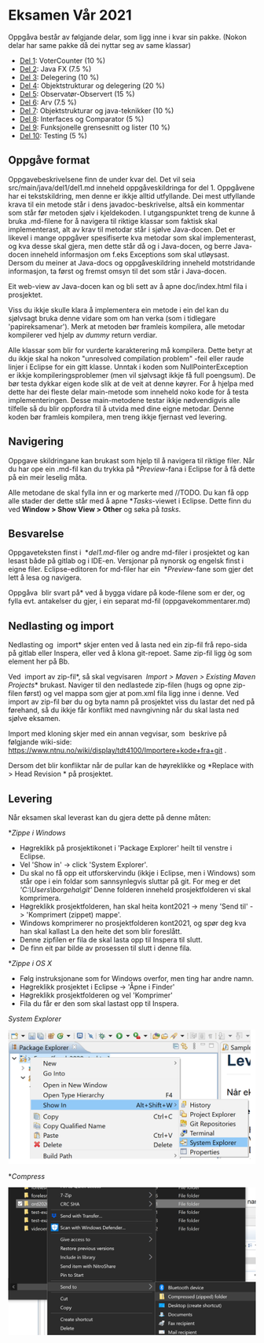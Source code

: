 # Eksamen Vår 2021

Oppgåva består av følgjande delar, som ligg inne i kvar sin pakke. (Nokon delar har same pakke då dei nyttar seg av same klassar) 

- [Del 1](src/main/java/del1/del1_nn.md): VoterCounter (10 %)
- [Del 2](src/main/java/del2/del2_nn.md): Java FX (7.5 %)
- [Del 3](src/main/java/del3/del3_nn.md): Delegering (10 %)
- [Del 4](src/main/java/del4/del4_nn.md): Objektstrukturar og delegering (20 %)
- [Del 5](src/main/java/del5_8/del5_8_nn.md): Observatør-Observert (15 %)
- [Del 6](src/main/java/del5_8/del5_8_nn.md): Arv (7.5 %)
- [Del 7](src/main/java/del5_8/del5_8_nn.md): Objektstrukturar og java-teknikker (10 %)
- [Del 8](src/main/java/del5_8/del5_8_nn.md): Interfaces og Comparator (5 %)
- [Del 9](src/main/java/del9/del9_nn.md): Funksjonelle grensesnitt og lister (10 %)
- [Del 10](src/main/java/del10/del10_nn.md): Testing (5 %)


## Oppgåve format

Oppgavebeskrivelsene finn de under kvar del. Det vil seia src/main/java/del1/del1.md inneheld oppgåveskildringa for del 1. Oppgåvene har ei tekstskildring, men denne er ikkje alltid utfyllande. Dei mest utfyllande krava til ein metode står i dens javadoc-beskrivelse, altså ein kommentar som står før metoden sjølv i kjeldekoden. I utgangspunktet treng de kunne å bruka .md-filene for å navigera til riktige klassar som faktisk skal implementerast, alt av krav til metodar står i sjølve Java-docen. Det er likevel i mange oppgåver spesifiserte kva metodar som skal implementerast, og kva desse skal gjera, men dette står då og i Java-docen, og berre Java-docen inneheld informasjon om f.eks Exceptions som skal utløysast. Dersom du meiner at Java-docs og oppgåveskildring inneheld motstridande informasjon, ta først og fremst omsyn til det som står i Java-docen.  

Eit web-view av Java-docen kan og bli sett av å apne doc/index.html fila i prosjektet. 

Viss du ikkje skulle klara å implementera ein metode i ein del kan du sjølvsagt bruka denne vidare som om han verka (som i tidlegare 'papireksamenar'). Merk at metoden bør framleis kompilera, alle metodar kompilerer ved hjelp av *dummy* return verdiar. 

Alle klassar som blir for vurderte karakterering må kompilera. Dette betyr at du ikkje skal ha nokon "unresolved compilation problem" -feil eller raude linjer i Eclipse for ein gitt klasse. 
Unntak i koden som NullPointerException er ikkje kompileringsproblemer (men vil sjølvsagt ikkje få full poengsum). De bør testa dykkar eigen kode slik at de veit at denne køyrer. For å hjelpa med dette har dei fleste delar main-metode som inneheld noko kode for å testa implementeringen. Desse main-metodene testar ikkje nødvendigvis alle tilfelle så du blir oppfordra til å utvida med dine eigne metodar. Denne koden bør framleis kompilera, men treng ikkje fjernast ved levering.


## Navigering

Oppgave skildringane kan brukast som hjelp til å navigera til riktige filer. Når du har ope ein .md-fil kan du trykka på **Preview*-fana i Eclipse for å få dette på ein meir leselig måta. 

Alle metodane de skal fylla inn er og markerte med //TODO. Du kan få opp alle stader der dette står med å apne **Tasks*-viewet i Eclipse. Dette finn du ved **Window > Show View > Other** og søka på *tasks*. 

## Besvarelse

Oppgaveteksten finst i  **del1.md*-filer og andre md-filer i prosjektet og kan lesast både på gitlab og i IDE-en. Versjonar på nynorsk og engelsk finst i eigne filer. Eclipse-editoren for md-filer har ein  **Preview*-fane som gjer det lett å lesa og navigera.

Oppgåva  blir svart på* ved å bygga vidare på kode-filene som er der, og fylla evt. antakelser du gjer, i ein separat md-fil (oppgavekommentarer.md)


## Nedlasting og import

Nedlasting og  import* skjer enten ved å lasta ned ein zip-fil frå repo-sida på gitlab eller Inspera, eller ved å klona git-repoet. Same zip-fil ligg òg som element her på Bb. 

Ved  import av zip-fil*, så skal vegvisaren  *Import > Maven > Existing Maven Projects** brukast. Naviger til den nedlastede zip-filen (hugs og opne zip-filen først) og vel mappa som gjer at pom.xml fila ligg inne i denne. Ved import av zip-fil bør du og byta namn på prosjektet viss du lastar det ned på førehand, så du ikkje får konflikt med navngivning når du skal lasta ned sjølve eksamen. 

Import med kloning skjer med ein annan vegvisar, som  beskrive på følgjande wiki-side:  <https://www.ntnu.no/wiki/display/tdt4100/Importere+kode+fra+git> . 


Dersom det blir konfliktar når de pullar kan de høyreklikke og *Replace with > Head Revision * på prosjektet.

## Levering
Når eksamen skal leverast kan du gjera dette på denne måten:

**Zippe i Windows*

- Høgreklikk på prosjektikonet i 'Package Explorer' heilt til venstre i Eclipse.
- Vel 'Show in' -> click 'System Explorer'.
- Du skal no få opp eit utforskervindu (ikkje i Eclipse, men i Windows) som står ope i ein foldar som sannsynlegvis sluttar på git. For meg er det _'C:\Users\borgeha\git'_ Denne folderen inneheld prosjektfolderen vi skal komprimera.
- Høgreklikk prosjektfolderen, han skal heita kont2021 -> meny 'Send til' -> 'Komprimert (zippet) mappe'. 
- Windows komprimerer no prosjektfolderen kont2021, og spør deg kva han skal kallast La den heite det som blir foreslått.
- Denne zipfilen er fila de skal lasta opp til Inspera til slutt.
- De finn eit par bilde av prosessen til slutt i denne fila.

**Zippe i OS X*

- Følg instruksjonane som for Windows overfor, men ting har andre namn.
- Høgreklikk prosjektet i Eclipse -> 'Åpne i Finder'
- Høgreklikk prosjektfolderen og vel 'Komprimer'
- Fila du får er den som skal lastast opp til Inspera.

*System Explorer*

<img src="System_Explorer.png" alt="drawing" width="600"/>

**Compress*

<img src="Compress.png" alt="drawing" width="600"/>